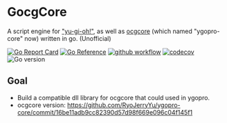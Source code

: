 # GocgCore
A script engine for ["yu-gi-oh!"](https://www.yugioh-card.com/), as well as [ocgcore](https://github.com/Fluorohydride/ygopro-core) (which named "ygopro-core" now) written in go. (Unofficial)

[![Go Report Card](https://goreportcard.com/badge/github.com/RyoJerryYu/GocgCore)](https://goreportcard.com/report/github.com/RyoJerryYu/GocgCore) [![Go Reference](https://pkg.go.dev/badge/github.com/RyoJerryYu/GocgCore.svg)](https://pkg.go.dev/github.com/RyoJerryYu/GocgCore)  [![github workflow](https://img.shields.io/github/workflow/status/RyoJerryYu/GocgCore/Go/main?logo=github)]([https://](https://github.com/RyoJerryYu/GocgCore/actions?query=branch%3Amain)) [![codecov](https://codecov.io/gh/RyoJerryYu/GocgCore/branch/main/graph/badge.svg?token=H67PVCN0LE)](https://codecov.io/gh/RyoJerryYu/GocgCore) ![Go version](https://img.shields.io/github/go-mod/go-version/RyoJerryYu/GocgCore/main)

## Goal

- Build a compatible dll library for ocgcore that could used in ygopro.
- ocgcore version: https://github.com/RyoJerryYu/ygopro-core/commit/16be11adb9cc82390d57d98f669e096c04f145f1


